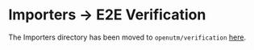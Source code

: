 # Importers -> E2E Verification

The Importers directory has been moved to `openutm/verification` [here](https://github.com/openutm/verification).
